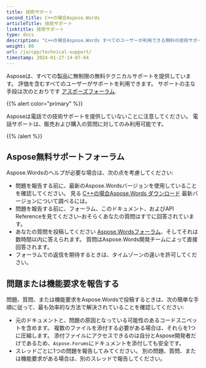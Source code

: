 ```yaml
---
title: 技術サポート
second_title: C++の場合Aspose.Words
articleTitle: 技術サポート
linktitle: 技術サポート
type: docs
description: "C++の場合Aspose.Words すべてのユーザーが利用できる無料の技術サポートを提供します。 Aspose Free Support Forumを使用して、質問、問題、または機能要求を報告してください。"
weight: 80
url: /ja/cpp/technical-support/
timestamp: 2024-01-27-14-07-04
---
```


Asposeは、すべての製品に無制限の無料テクニカルサポートを提供しています。 評価を含むすべてのユーザーがサポートを利用できます。 サポートの主な手段は次のとおりです [アスポーズフォーラム](https://forum.aspose.com/c/words/8).

{{% alert color="primary" %}}

Asposeは電話での技術サポートを提供していないことに注意してください。 電話サポートは、販売および購入の質問に対してのみ利用可能です。

{{% /alert %}}

## Aspose無料サポートフォーラム

Aspose.Wordsのヘルプが必要な場合は、次の点を考慮してください:

* 問題を報告する前に、最新のAspose.Wordsバージョンを使用していることを確認してください。 見る [C++の場合Aspose.Words ダウンロード](https://www.nuget.org/packages/Aspose.Words.Cpp) 最新バージョンについて調べるには。
* 問題を報告する前に、フォーラム、このドキュメント、およびAPI Referenceを見てください–おそらくあなたの質問はすでに回答されています。
* あなたの質問を投稿してください [Aspose.Wordsフォーラム](https://forum.aspose.com/c/words/8)、そしてそれは数時間以内に答えられます。 質問はAspose.Words開発チームによって直接回答されます。
* フォーラムでの返信を期待するときは、タイムゾーンの違いを許可してください。

## 問題または機能要求を報告する

問題、質問、または機能要求をAspose.Wordsで投稿するときは、次の簡単な手順に従って、最も効率的な方法で解決されていることを確認してください:

* 元のドキュメントと、問題の原因となっている可能性のあるコードスニペットを含めます。 複数のファイルを添付する必要がある場合は、それらを1つに圧縮します。 添付ファイルにアクセスできるのは自分とAspose開発者だけであるため、`Aspose.Forums`にドキュメントを添付しても安全です。
* スレッドごとに1つの問題を報告してみてください。 別の問題、質問、または機能要求がある場合は、別のスレッドで報告してください。

